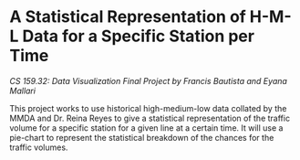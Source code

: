 
# A Statistical Representation of H-M-L Data for a Specific Station per Time
*CS 159.32: Data Visualization Final Project by Francis Bautista and Eyana Mallari*

This project works to use historical high-medium-low data collated by the MMDA and Dr. Reina Reyes to give a statistical representation of the traffic volume for a specific station for a given line at a certain time. It will use a pie-chart to represent the statistical breakdown of the chances for the traffic volumes.
